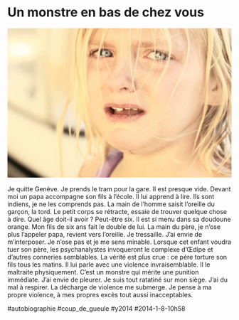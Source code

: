 # Un monstre en bas de chez vous

![](_i/crying.webp)

Je quitte Genève. Je prends le tram pour la gare. Il est presque vide. Devant moi un papa accompagne son fils à l’école. Il lui apprend à lire. Ils sont indiens, je ne les comprends pas. La main de l’homme saisit l’oreille du garçon, la tord. Le petit corps se rétracte, essaie de trouver quelque chose à dire. Quel âge doit-il avoir ? Peut-être six. Il est si menu dans sa doudoune orange. Mon fils de six ans fait le double de lui. La main du père, je n’ose plus l’appeler papa, revient vers l’oreille. Je tressaille. J’ai envie de m’interposer. Je n’ose pas et je me sens minable. Lorsque cet enfant voudra tuer son père, les psychanalystes invoqueront le complexe d’Œdipe et d’autres conneries semblables. La vérité est plus crue : ce père torture son fils tous les matins. Il lui parle avec une violence invraisemblable. Il le maltraite physiquement. C’est un monstre qui mérite une punition immédiate. J’ai envie de pleurer. Je suis tout ratatiné sur mon siège. J’ai du mal à respirer. La décharge de violence me submerge. Je pense à ma propre violence, à mes propres excès tout aussi inacceptables.

#autobiographie #coup_de_gueule #y2014 #2014-1-8-10h58
